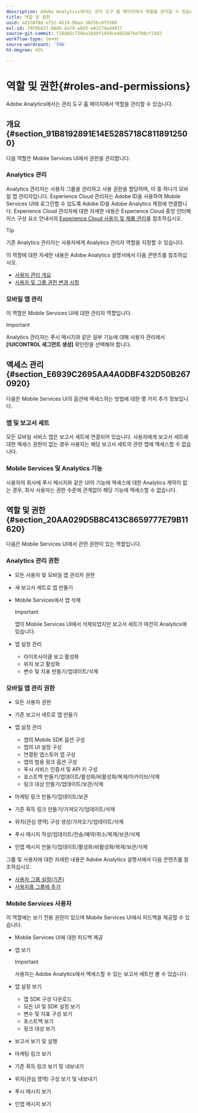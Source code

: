 ```yaml
---
description: Adobe Analytics에서는 관리 도구 홈 페이지에서 역할을 관리할 수 있습니다.
title: 역할 및 권한
uuid: ad350f8d-ef51-4519-98aa-3025bc0f5588
exl-id: 70f0b427-60d5-4a79-a8d3-e03274edd917
source-git-commit: f18d65c738ba16d9f1459ca485d87be708cf23d2
workflow-type: tm+mt
source-wordcount: '596'
ht-degree: 45%

---
```


# 역할 및 권한{#roles-and-permissions}

Adobe Analytics에서는 관리 도구 홈 페이지에서 역할을 관리할 수 있습니다.

## 개요 {#section_91B8192891E14E5285718C8118912500}

다음 역할은 Mobile Services UI에서 권한을 관리합니다.

### Analytics 관리

Analytics 관리자는 사용자 그룹을 관리하고 사용 권한을 할당하며, 이 중 하나가 모바일 앱 관리자입니다. Experience Cloud 관리자는 Adobe ID을 사용하여 Mobile Services UI에 로그인할 수 있도록 Adobe ID을 Adobe Analytics 계정에 연결합니다. Experience Cloud 관리자에 대한 자세한 내용은 Experience Cloud 중앙 인터페이스 구성 요소 안내서의 [Experience Cloud 사용자 및 제품 관리](https://experienceleague.adobe.com/docs/core-services/interface/administration/admin-getting-started.html)를 참조하십시오.

>[!TIP]
>
>기존 Analytics 관리자는 사용자에게 Analytics 관리자 역할을 지정할 수 있습니다.

이 역할에 대한 자세한 내용은 Adobe Analytics 설명서에서 다음 콘텐츠를 참조하십시오.

* [사용자 관리 개요](https://experienceleague.adobe.com/docs/analytics/admin/user-product-management/user-management/users.html)
* [사용자 및 그룹 권한 변경 사항](https://experienceleague.adobe.com/docs/analytics/admin/user-product-management/user-management/permissions-changes.html)

### 모바일 앱 관리

이 역할은 Mobile Services UI에 대한 관리자 역할입니다.

>[!IMPORTANT]
>
>Analytics 관리자는 푸시 메시지와 같은 일부 기능에 대해 사용자 관리에서 **[!UICONTROL 세그먼트 생성]** 확인란을 선택해야 합니다.

## 액세스 관리 {#section_E6939C2695AA4A0DBF432D50B2670920}

다음은 Mobile Services UI의 옵션에 액세스하는 방법에 대한 몇 가지 추가 정보입니다.

### 앱 및 보고서 세트

모든 모바일 서비스 앱은 보고서 세트에 연결되어 있습니다. 사용자에게 보고서 세트에 대한 액세스 권한이 없는 경우 사용자는 해당 보고서 세트의 관련 앱에 액세스할 수 없습니다.

### Mobile Services 및 Analytics 기능

사용자의 회사에 푸시 메시지와 같은 UI의 기능에 액세스에 대한 Analytics 계약이 없는 경우, 회사 사용자는 권한 수준에 관계없이 해당 기능에 액세스할 수 없습니다.

## 역할 및 권한 {#section_20AA029D5B8C413C8659777E79B11620}

다음은 Mobile Services UI에서 관련 권한이 있는 역할입니다.

### Analytics 관리 권한

* 모든 사용자 및 모바일 앱 관리자 권한
* 새 보고서 세트로 앱 만들기
* Mobile Services에서 앱 삭제

   >[!IMPORTANT]
   >
   >앱이 Mobile Services UI에서 삭제되었지만 보고서 세트가 여전히 Analytics에 있습니다.

* 앱 설정 관리

   * 라이프사이클 보고 활성화
   * 위치 보고 활성화
   * 변수 및 지표 만들기/업데이트/삭제

### 모바일 앱 관리 권한

* 모든 사용자 권한
* 기존 보고서 세트로 앱 만들기
* 앱 설정 관리

   * 앱의 Mobile SDK 옵션 구성
   * 앱의 UI 설정 구성
   * 연결된 앱스토어 앱 구성
   * 앱의 범용 링크 옵션 구성
   * 푸시 서비스 인증서 및 API 키 구성
   * 포스트백 만들기/업데이트/활성화/비활성화/복제/아카이브/삭제
   * 링크 대상 만들기/업데이트/보관/삭제

* 마케팅 링크 만들기/업데이트/보관
* 기존 획득 링크 만들기/가져오기/업데이트/삭제
* 위치(관심 영역) 구성 생성/가져오기/업데이트/삭제
* 푸시 메시지 작성/업데이트/전송/예약/취소/복제/보관/삭제
* 인앱 메시지 만들기/업데이트/활성화/비활성화/복제/보관/삭제

그룹 및 사용자에 대한 자세한 내용은 Adobe Analytics 설명서에서 다음 콘텐츠를 참조하십시오.

* [사용자 그룹 설정(기존)](https://experienceleague.adobe.com/docs/analytics/admin/user-product-management/user-groups/groups.html)
* [사용자를 그룹에 추가](https://experienceleague.adobe.com/docs/analytics/admin/user-product-management/user-management/t-add-user-to-group.html)

### Mobile Services 사용자

이 역할에는 보기 전용 권한이 있으며 Mobile Services UI에서 피드백을 제공할 수 있습니다.

* Mobile Services UI에 대한 피드백 제공
* 앱 보기

   >[!IMPORTANT]
   >
   >사용자는 Adobe Analytics에서 액세스할 수 있는 보고서 세트만 볼 수 있습니다.

* 앱 설정 보기

   * 앱 SDK 구성 다운로드
   * 모든 UI 및 SDK 설정 보기
   * 변수 및 지표 구성 보기
   * 포스트백 보기
   * 링크 대상 보기

* 보고서 보기 및 실행
* 마케팅 링크 보기
* 기존 획득 링크 보기 및 내보내기
* 위치(관심 영역) 구성 보기 및 내보내기
* 푸시 메시지 보기
* 인앱 메시지 보기
